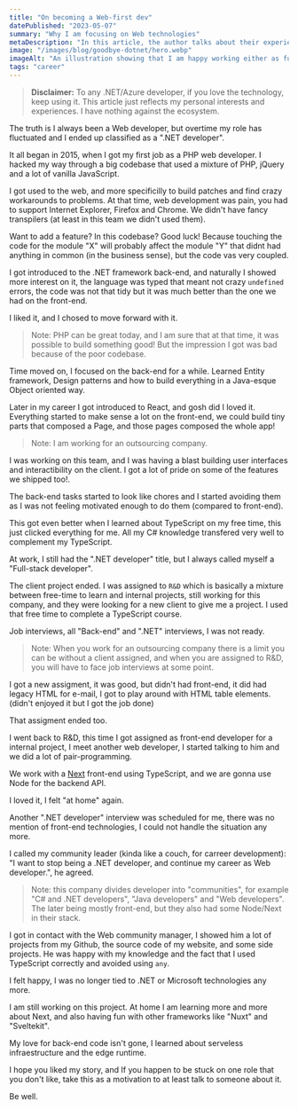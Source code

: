 ```yaml
---
title: "On becoming a Web-first dev"
datePublished: "2023-05-07"
summary: "Why I am focusing on Web technologies"
metaDescription: "In this article, the author talks about their experiences in focusing only on doing web development."
image: "/images/blog/goodbye-dotnet/hero.webp"
imageAlt: "An illustration showing that I am happy working either as full-stack or front-end"
tags: "career"
---
```


> **Disclaimer:** To any .NET/Azure developer, if you love the technology, keep using it. This article just reflects my personal interests and experiences. I have nothing against the ecosystem.

The truth is I always been a Web developer, but overtime my role has fluctuated and I ended up classified as a ".NET developer".

It all began in 2015, when I got my first job as a PHP web developer. I hacked my way through a big codebase that used a mixture of PHP, jQuery and a lot of vanilla JavaScript.

I got used to the web, and more specificilly to build patches and find crazy workarounds to problems. At that time, web development was pain, you had to support Internet Explorer, Firefox and Chrome. We didn't have fancy transpilers (at least in this team we didn't used them).

Want to add a feature? In this codebase? Good luck! Because touching the code for the module "X" will probably affect the module "Y" that didnt had anything in common (in the business sense), but the code vas very coupled.

I got introduced to the .NET framework back-end, and naturally I showed more interest on it, the language was typed that meant not crazy `undefined` errors, the code was not that tidy but it was much better than the one we had on the front-end.

I liked it, and I chosed to move forward with it.

> Note: PHP can be great today, and I am sure that at that time, it was possible to build something good! But the impression I got was bad because of the poor codebase.

Time moved on, I focused on the back-end for a while. Learned Entity framework, Design patterns and how to build everything in a Java-esque Object oriented way.

Later in my career I got introduced to React, and gosh did I loved it. Everything started to make sense a lot on the front-end, we could build tiny parts that composed a Page, and those pages composed the whole app!

> Note: I am working for an outsourcing company.

I was working on this team, and I was having a blast building user interfaces and interactibility on the client. I got a lot of pride on some of the features we shipped too!.

The back-end tasks started to look like chores and I started avoiding them as I was not feeling motivated enough to do them (compared to front-end).

This got even better when I learned about TypeScript on my free time, this just clicked everything for me. All my C# knowledge transfered very well to complement my TypeScript.

At work, I still had the ".NET developer" title, but I always called myself a "Full-stack developer".

The client project ended. I was assigned to `R&D` which is basically a mixture between free-time to learn and internal projects, still working for this company, and they were looking for a new client to give me a project. I used that free time to complete a TypeScript course.

Job interviews, all "Back-end" and ".NET" interviews, I was not ready.

> Note: When you work for an outsourcing company there is a limit you can be without a client assigned, and when you are assigned to R&D, you will have to face job interviews at some point.

I got a new assigment, it was good, but didn't had front-end, it did had legacy HTML for e-mail, I got to play around with HTML table elements. (didn't enjoyed it but I got the job done)

That assigment ended too.

I went back to R&D, this time I got assigned as front-end developer for a internal project, I meet another web developer, I started talking to him and we did a lot of pair-programming.

We work with a [Next](https://nextjs.org/) front-end using TypeScript, and we are gonna use Node for the backend API.

I loved it, I felt "at home" again.

Another ".NET developer" interview was scheduled for me, there was no mention of front-end technologies, I could not handle the situation any more.

I called my community leader (kinda like a couch, for carreer development): "I want to stop being a .NET developer, and continue my career as Web developer.", he agreed.

> Note: this company divides developer into "communities", for example "C# and .NET developers", "Java developers" and "Web developers". The later being mostly front-end, but they also had some Node/Next in their stack.

I got in contact with the Web community manager, I showed him a lot of projects from my Github, the source code of my website, and some side projects. He was happy with my knowledge and the fact that I used TypeScript correctly and avoided using `any`.

I felt happy, I was no longer tied to .NET or Microsoft technologies any more.

I am still working on this project. At home I am learning more and more about Next, and also having fun with other frameworks like "Nuxt" and "Sveltekit".

My love for back-end code isn't gone, I learned about serveless infraestructure and the edge runtime.

I hope you liked my story, and If you happen to be stuck on one role that you don't like, take this as a motivation to at least talk to someone about it.

Be well.

